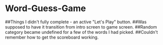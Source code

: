 # Word-Guess-Game

##Things I didn't fully complete - an active "Let's Play" button.
##Was supposed to have it transition from intro screen to game screen.
##Random category became undefined for a few of the words I had picked.
##Couldn't remember how to get the scoreboard working.

